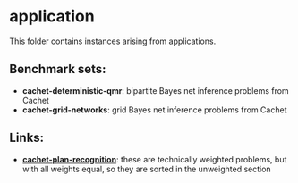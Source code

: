 # application
This folder contains instances arising from applications.

## Benchmark sets:

* __cachet-deterministic-qmr__: bipartite Bayes net inference problems from Cachet
* __cachet-grid-networks__: grid Bayes net inference problems from Cachet

## Links:

* [__cachet-plan-recognition__](../../basic/application/cachet-plan-recognition): these are technically weighted problems, but with all weights equal, so they are sorted in the unweighted section